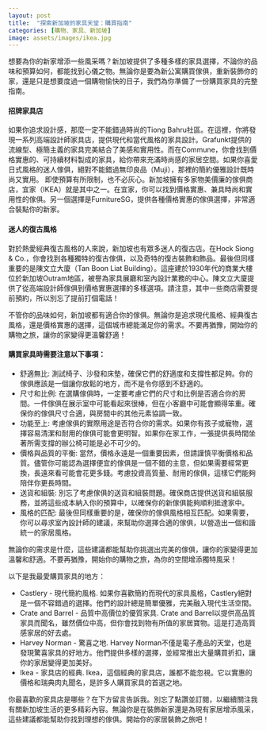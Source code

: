 ```yaml
---
layout: post
title:  "探索新加坡的家具天堂：購買指南"
categories: [購物、家具、新加坡]
image: assets/images/ikea.jpg
---
```

想要為你的新家增添一些風采嗎？新加坡提供了多種多樣的家具選擇，不論你的品味和預算如何，都能找到心儀之物。無論你是要為新公寓購買傢俱，重新裝飾你的家，還是只是想要度過一個購物愉快的日子，我們為你準備了一份購買家具的完整指南。

#### 招牌家具店
如果你追求設計感，那麼一定不能錯過時尚的Tiong Bahru社區。在這裡，你將發現一系列高端設計師家具店，提供現代和當代風格的家具設計。Grafunkt提供的流線型、極簡主義的家具完美結合了美感和實用性。而在Commune，你會找到價格實惠的、可持續材料製成的家具，給你帶來充滿時尚感的家居空間。如果你喜愛日式風格的迷人傢俱，絕對不能錯過無印良品（Muji），那裡的簡約優雅設計既時尚又實用。
即使預算有所限制，也不必灰心。新加坡擁有多家物美價廉的傢俱商店，宜家（IKEA）就是其中之一。在宜家，你可以找到價格實惠、兼具時尚和實用性的傢俱。另一個選擇是FurnitureSG，提供各種價格實惠的傢俱選擇，非常適合裝點你的新家。

#### 迷人的復古風格
對於熱愛經典復古風格的人來說，新加坡也有眾多迷人的復古店。在Hock Siong & Co.，你會找到各種獨特的復古傢俱，以及奇特的復古裝飾和飾品。最後但同樣重要的是陳文立大廈（Tan Boon Liat Building）。這座建於1930年代的商業大樓位於新加坡Outram地區，被譽為家具展廳和室內設計業務的中心。陳文立大廈提供了從高端設計師傢俱到價格實惠選擇的多樣選項。請注意，其中一些商店需要提前預約，所以別忘了提前打個電話！

不管你的品味如何，新加坡都有適合你的傢俱。無論你是追求現代風格、經典復古風格，還是價格實惠的選擇，這個城市總能滿足你的需求。不要再猶豫，開始你的購物之旅，讓你的家變得更溫馨舒適！

#### 購買家具時需要注意以下事項：
+ 舒適無比: 測試椅子、沙發和床墊，確保它們的舒適度和支撐性都足夠。你的傢俱應該是一個讓你放鬆的地方，而不是令你感到不舒適的。
+ 尺寸和比例: 在選購傢俱時，一定要考慮它們的尺寸和比例是否適合你的房間。一件傢俱在展示室中可能看起來很棒，但在小客廳中可能會顯得笨重。確保你的傢俱尺寸合適，與房間中的其他元素協調一致。
+ 功能至上: 考慮傢俱的實際用途是否符合你的需求。如果你有孩子或寵物，選擇容易清潔和耐用的傢俱可能會更明智。如果你在家工作，一張提供長時間坐著所需支撐的辦公椅可能是必不可少的。
+ 價格與品質的平衡: 當然，價格永遠是一個重要因素，但請謹慎平衡價格和品質。儘管你可能認為選擇便宜的傢俱是一個不錯的主意，但如果需要經常更換，長遠來看可能會花更多錢。考慮投資高質量、耐用的傢俱，這樣它們能夠陪伴你更長時間。
+ 送貨和組裝: 別忘了考慮傢俱的送貨和組裝問題。確保商店提供送貨和組裝服務，並將這些成本納入你的預算中，以確保你的新傢俱能夠順利抵達家中。
+ 風格的匹配: 最後但同樣重要的是，確保你的傢俱風格相互匹配。如果需要，你可以尋求室內設計師的建議，來幫助你選擇合適的傢俱，以營造出一個和諧統一的家居風格。

無論你的需求是什麼，這些建議都能幫助你挑選出完美的傢俱，讓你的家變得更加溫馨和舒適。不要再猶豫，開始你的購物之旅，為你的空間增添獨特風采！

以下是我最愛購買家具的地方：
+ Castlery - 現代簡約風格. 如果你喜歡簡約而現代的家具風格，Castlery絕對是一個不容錯過的選擇。他們的設計總是簡單優雅，完美融入現代生活空間。
+ Crate and Barrel - 品質中高價位的優質家具. Crate and Barrel以提供高品質家具而聞名，雖然價位中高，但你會找到物有所值的家居寶物。這是打造高質感家居的好去處。
+ Harvey Norman - 驚喜之地. Harvey Norman不僅是電子產品的天堂，也是發現驚喜家具的好地方。他們提供多樣的選擇，並經常推出大量購買折扣，讓你的家居變得更加美好。
+ Ikea - 家具店的經典. Ikea，這個經典的家具店，誰都不能忽視。它以實惠的價格和瑞典肉丸聞名，是許多人購買家具的首選之地。

你最喜歡的家具店是哪些？在下方留言告訴我。別忘了點讚並訂閱，以繼續關注我有關新加坡生活的更多精彩內容。無論你是在裝飾新家還是為現有家居增添風采，這些建議都能幫助你找到理想的傢俱。開始你的家居裝飾之旅吧！

